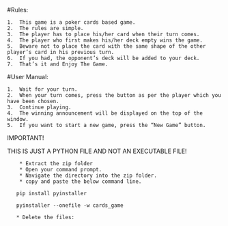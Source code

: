 #Rules:

    1.	This game is a poker cards based game.
    2.	The rules are simple.
    3.	The player has to place his/her card when their turn comes.
    4.	The player who first makes his/her deck empty wins the game.
    5.	Beware not to place the card with the same shape of the other player’s card in his previous turn.
    6.	If you had, the opponent’s deck will be added to your deck.
    7.	That’s it and Enjoy The Game.

#User Manual:

    1.	Wait for your turn.
    2.	When your turn comes, press the button as per the player which you have been chosen.
    3.	Continue playing.
    4.	The winning announcement will be displayed on the top of the window.
    5.	If you want to start a new game, press the “New Game” button.

IMPORTANT!

THIS IS JUST A PYTHON FILE AND NOT AN EXECUTABLE FILE!

        * Extract the zip folder 
        * Open your command prompt.
        * Navigate the directory into the zip folder.
        * copy and paste the below command line.
        
       pip install pyinstaller
       
       pyinstaller --onefile -w cards_game
       
       * Delete the files: 
